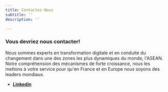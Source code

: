 ```yaml
---
title: Contactez-Nous
subtitle: ''
description: ''

---
```

### Vous devriez nous contacter!

Nous sommes experts en transformation digitale et en conduite du changement dans une des zones les plus dynamiques du monde, l'ASEAN. Notre compréhension des mécanismes de forte croissance, nous les mettons à votre service pour qu'en France et en Europe nous soyons des leaders mondiaux.

* [**Linkedin**](https://www.linkedin.com/company/roadenn "Linkedin")